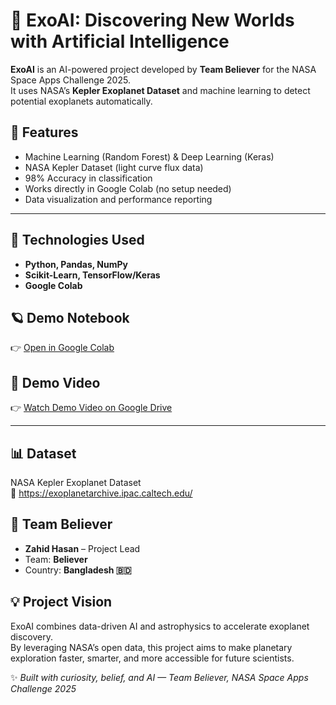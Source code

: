 # 🚀 ExoAI: Discovering New Worlds with Artificial Intelligence

**ExoAI** is an AI-powered project developed by **Team Believer** for the NASA Space Apps Challenge 2025.  
It uses NASA’s **Kepler Exoplanet Dataset** and machine learning to detect potential exoplanets automatically.



## 🧠 Features
- Machine Learning (Random Forest) & Deep Learning (Keras)
- NASA Kepler Dataset (light curve flux data)
- 98% Accuracy in classification
- Works directly in Google Colab (no setup needed)
- Data visualization and performance reporting

---

## 🧩 Technologies Used
- **Python, Pandas, NumPy**  
- **Scikit-Learn, TensorFlow/Keras**  
- **Google Colab**  



## 🪐 Demo Notebook
👉 [Open in Google Colab](https://colab.research.google.com/drive/1Hilk_MUiQt6sXx-ZAPgZvrZmgbrdm7sk)



## 🎥 Demo Video
👉 [Watch Demo Video on Google Drive](https://drive.google.com/file/d/1DFuRL9oSfq4FBt9n5PJziwkOj6ppgebL/view?usp=drivesdk)

---

## 📊 Dataset
NASA Kepler Exoplanet Dataset  
🔗 https://exoplanetarchive.ipac.caltech.edu/



## 👥 Team Believer
- **Zahid Hasan** – Project Lead  
- Team: **Believer**  
- Country: **Bangladesh 🇧🇩**



## 💡 Project Vision
ExoAI combines data-driven AI and astrophysics to accelerate exoplanet discovery.  
By leveraging NASA’s open data, this project aims to make planetary exploration faster, smarter, and more accessible for future scientists.



✨ *Built with curiosity, belief, and AI — Team Believer, NASA Space Apps Challenge 2025*
